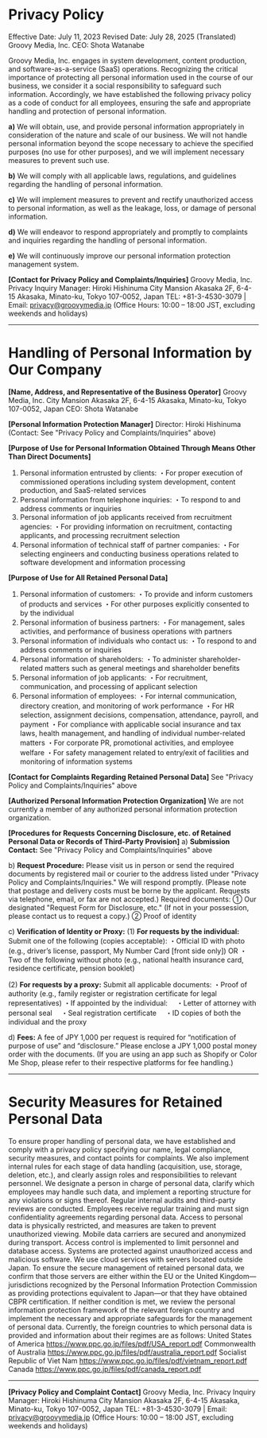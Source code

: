 # Privacy Policy

Effective Date: July 11, 2023
Revised Date: July 28, 2025 (Translated)
Groovy Media, Inc.
CEO: Shota Watanabe

Groovy Media, Inc. engages in system development, content production, and software-as-a-service (SaaS) operations. Recognizing the critical importance of protecting all personal information used in the course of our business, we consider it a social responsibility to safeguard such information. Accordingly, we have established the following privacy policy as a code of conduct for all employees, ensuring the safe and appropriate handling and protection of personal information.

**a)** We will obtain, use, and provide personal information appropriately in consideration of the nature and scale of our business. We will not handle personal information beyond the scope necessary to achieve the specified purposes (no use for other purposes), and we will implement necessary measures to prevent such use.

**b)** We will comply with all applicable laws, regulations, and guidelines regarding the handling of personal information.

**c)** We will implement measures to prevent and rectify unauthorized access to personal information, as well as the leakage, loss, or damage of personal information.

**d)** We will endeavor to respond appropriately and promptly to complaints and inquiries regarding the handling of personal information.

**e)** We will continuously improve our personal information protection management system.

**\[Contact for Privacy Policy and Complaints/Inquiries]**
Groovy Media, Inc.
Privacy Inquiry Manager: Hiroki Hishinuma
City Mansion Akasaka 2F, 6-4-15 Akasaka, Minato-ku, Tokyo 107-0052, Japan
TEL: +81-3-4530-3079 | Email: [privacy@groovymedia.jp](mailto:privacy@groovymedia.jp)
(Office Hours: 10:00 – 18:00 JST, excluding weekends and holidays)

---

# Handling of Personal Information by Our Company

**\[Name, Address, and Representative of the Business Operator]**
Groovy Media, Inc.
City Mansion Akasaka 2F, 6-4-15 Akasaka, Minato-ku, Tokyo 107-0052, Japan
CEO: Shota Watanabe

**\[Personal Information Protection Manager]**
Director: Hiroki Hishinuma (Contact: See "Privacy Policy and Complaints/Inquiries" above)

**\[Purpose of Use for Personal Information Obtained Through Means Other Than Direct Documents]**

1. Personal information entrusted by clients:
   ・For proper execution of commissioned operations including system development, content production, and SaaS-related services
2. Personal information from telephone inquiries:
   ・To respond to and address comments or inquiries
3. Personal information of job applicants received from recruitment agencies:
   ・For providing information on recruitment, contacting applicants, and processing recruitment selection
4. Personal information of technical staff of partner companies:
   ・For selecting engineers and conducting business operations related to software development and information processing

**\[Purpose of Use for All Retained Personal Data]**

1. Personal information of customers:
   ・To provide and inform customers of products and services
   ・For other purposes explicitly consented to by the individual
2. Personal information of business partners:
   ・For management, sales activities, and performance of business operations with partners
3. Personal information of individuals who contact us:
   ・To respond to and address comments or inquiries
4. Personal information of shareholders:
   ・To administer shareholder-related matters such as general meetings and shareholder benefits
5. Personal information of job applicants:
   ・For recruitment, communication, and processing of applicant selection
6. Personal information of employees:
   ・For internal communication, directory creation, and monitoring of work performance
   ・For HR selection, assignment decisions, compensation, attendance, payroll, and payment
   ・For compliance with applicable social insurance and tax laws, health management, and handling of individual number-related matters
   ・For corporate PR, promotional activities, and employee welfare
   ・For safety management related to entry/exit of facilities and monitoring of information systems

**\[Contact for Complaints Regarding Retained Personal Data]**
See "Privacy Policy and Complaints/Inquiries" above

**\[Authorized Personal Information Protection Organization]**
We are not currently a member of any authorized personal information protection organization.

**\[Procedures for Requests Concerning Disclosure, etc. of Retained Personal Data or Records of Third-Party Provision]**
a) **Submission Contact:**
See "Privacy Policy and Complaints/Inquiries" above

b) **Request Procedure:**
Please visit us in person or send the required documents by registered mail or courier to the address listed under "Privacy Policy and Complaints/Inquiries." We will respond promptly. (Please note that postage and delivery costs must be borne by the applicant. Requests via telephone, email, or fax are not accepted.)
Required documents:
① Our designated "Request Form for Disclosure, etc." (If not in your possession, please contact us to request a copy.)
② Proof of identity

c) **Verification of Identity or Proxy:**
(1) **For requests by the individual:**
Submit one of the following (copies acceptable):
・Official ID with photo (e.g., driver’s license, passport, My Number Card \[front side only])
OR
・Two of the following without photo (e.g., national health insurance card, residence certificate, pension booklet)

(2) **For requests by a proxy:**
Submit all applicable documents:
・Proof of authority (e.g., family register or registration certificate for legal representatives)
・If appointed by the individual:
　・Letter of attorney with personal seal
　・Seal registration certificate
　・ID copies of both the individual and the proxy

d) **Fees:**
A fee of JPY 1,000 per request is required for “notification of purpose of use” and “disclosure.” Please enclose a JPY 1,000 postal money order with the documents. (If you are using an app such as Shopify or Color Me Shop, please refer to their respective platforms for fee handling.)

---

# Security Measures for Retained Personal Data

To ensure proper handling of personal data, we have established and comply with a privacy policy specifying our name, legal compliance, security measures, and contact points for complaints.
We also implement internal rules for each stage of data handling (acquisition, use, storage, deletion, etc.), and clearly assign roles and responsibilities to relevant personnel.
We designate a person in charge of personal data, clarify which employees may handle such data, and implement a reporting structure for any violations or signs thereof. Regular internal audits and third-party reviews are conducted.
Employees receive regular training and must sign confidentiality agreements regarding personal data.
Access to personal data is physically restricted, and measures are taken to prevent unauthorized viewing. Mobile data carriers are secured and anonymized during transport.
Access control is implemented to limit personnel and database access. Systems are protected against unauthorized access and malicious software.
We use cloud services with servers located outside Japan. To ensure the secure management of retained personal data, we confirm that those servers are either within the EU or the United Kingdom—jurisdictions recognized by the Personal Information Protection Commission as providing protections equivalent to Japan—or that they have obtained CBPR certification. If neither condition is met, we review the personal information protection framework of the relevant foreign country and implement the necessary and appropriate safeguards for the management of personal data.
Currently, the foreign countries to which personal data is provided and information about their regimes are as follows:
United States of America
https://www.ppc.go.jp/files/pdf/USA_report.pdf
Commonwealth of Australia
https://www.ppc.go.jp/files/pdf/australia_report.pdf
Socialist Republic of Viet Nam
https://www.ppc.go.jp/files/pdf/vietnam_report.pdf
Canada
https://www.ppc.go.jp/files/pdf/canada_report.pdf

---

**\[Privacy Policy and Complaint Contact]**
Groovy Media, Inc.
Privacy Inquiry Manager: Hiroki Hishinuma
City Mansion Akasaka 2F, 6-4-15 Akasaka, Minato-ku, Tokyo 107-0052, Japan
TEL: +81-3-4530-3079 | Email: [privacy@groovymedia.jp](mailto:privacy@groovymedia.jp)
(Office Hours: 10:00 – 18:00 JST, excluding weekends and holidays)

